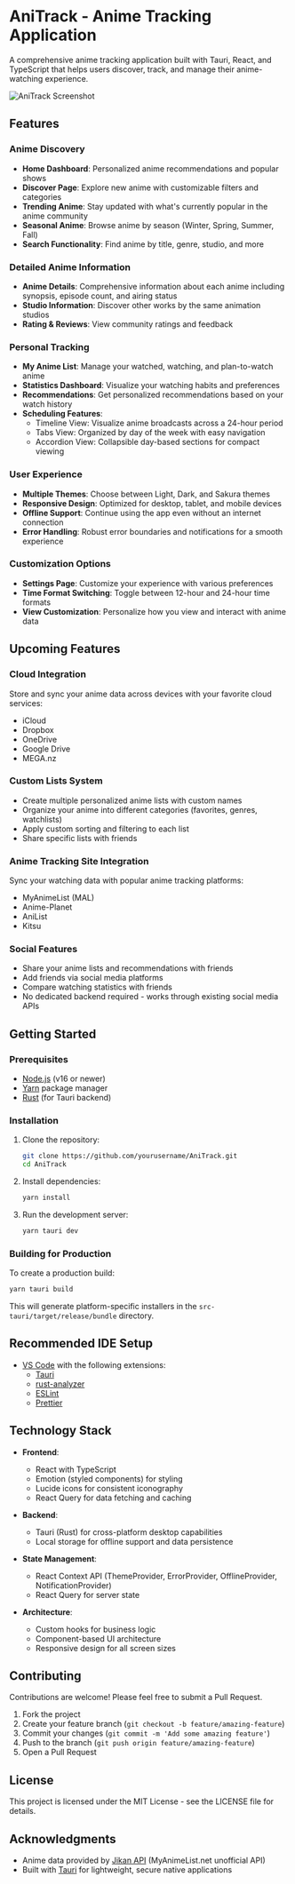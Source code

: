 # AniTrack - Anime Tracking Application

A comprehensive anime tracking application built with Tauri, React, and TypeScript that helps users discover, track, and manage their anime-watching experience.

![AniTrack Screenshot](./screenshots/timeline-view.png)

## Features

### Anime Discovery

- **Home Dashboard**: Personalized anime recommendations and popular shows
- **Discover Page**: Explore new anime with customizable filters and categories
- **Trending Anime**: Stay updated with what's currently popular in the anime community
- **Seasonal Anime**: Browse anime by season (Winter, Spring, Summer, Fall)
- **Search Functionality**: Find anime by title, genre, studio, and more

### Detailed Anime Information

- **Anime Details**: Comprehensive information about each anime including synopsis, episode count, and airing status
- **Studio Information**: Discover other works by the same animation studios
- **Rating & Reviews**: View community ratings and feedback

### Personal Tracking

- **My Anime List**: Manage your watched, watching, and plan-to-watch anime
- **Statistics Dashboard**: Visualize your watching habits and preferences
- **Recommendations**: Get personalized recommendations based on your watch history
- **Scheduling Features**:
  - Timeline View: Visualize anime broadcasts across a 24-hour period
  - Tabs View: Organized by day of the week with easy navigation
  - Accordion View: Collapsible day-based sections for compact viewing

### User Experience

- **Multiple Themes**: Choose between Light, Dark, and Sakura themes
- **Responsive Design**: Optimized for desktop, tablet, and mobile devices
- **Offline Support**: Continue using the app even without an internet connection
- **Error Handling**: Robust error boundaries and notifications for a smooth experience

### Customization Options

- **Settings Page**: Customize your experience with various preferences
- **Time Format Switching**: Toggle between 12-hour and 24-hour time formats
- **View Customization**: Personalize how you view and interact with anime data

## Upcoming Features

### Cloud Integration

Store and sync your anime data across devices with your favorite cloud services:

- iCloud
- Dropbox
- OneDrive
- Google Drive
- MEGA.nz

### Custom Lists System

- Create multiple personalized anime lists with custom names
- Organize your anime into different categories (favorites, genres, watchlists)
- Apply custom sorting and filtering to each list
- Share specific lists with friends

### Anime Tracking Site Integration

Sync your watching data with popular anime tracking platforms:

- MyAnimeList (MAL)
- Anime-Planet
- AniList
- Kitsu

### Social Features

- Share your anime lists and recommendations with friends
- Add friends via social media platforms
- Compare watching statistics with friends
- No dedicated backend required - works through existing social media APIs

## Getting Started

### Prerequisites

- [Node.js](https://nodejs.org/) (v16 or newer)
- [Yarn](https://yarnpkg.com/) package manager
- [Rust](https://www.rust-lang.org/tools/install) (for Tauri backend)

### Installation

1. Clone the repository:

   ```bash
   git clone https://github.com/yourusername/AniTrack.git
   cd AniTrack
   ```

2. Install dependencies:

   ```bash
   yarn install
   ```

3. Run the development server:
   ```bash
   yarn tauri dev
   ```

### Building for Production

To create a production build:

```bash
yarn tauri build
```

This will generate platform-specific installers in the `src-tauri/target/release/bundle` directory.

## Recommended IDE Setup

- [VS Code](https://code.visualstudio.com/) with the following extensions:
  - [Tauri](https://marketplace.visualstudio.com/items?itemName=tauri-apps.tauri-vscode)
  - [rust-analyzer](https://marketplace.visualstudio.com/items?itemName=rust-lang.rust-analyzer)
  - [ESLint](https://marketplace.visualstudio.com/items?itemName=dbaeumer.vscode-eslint)
  - [Prettier](https://marketplace.visualstudio.com/items?itemName=esbenp.prettier-vscode)

## Technology Stack

- **Frontend**:

  - React with TypeScript
  - Emotion (styled components) for styling
  - Lucide icons for consistent iconography
  - React Query for data fetching and caching

- **Backend**:

  - Tauri (Rust) for cross-platform desktop capabilities
  - Local storage for offline support and data persistence

- **State Management**:

  - React Context API (ThemeProvider, ErrorProvider, OfflineProvider, NotificationProvider)
  - React Query for server state

- **Architecture**:
  - Custom hooks for business logic
  - Component-based UI architecture
  - Responsive design for all screen sizes

## Contributing

Contributions are welcome! Please feel free to submit a Pull Request.

1. Fork the project
2. Create your feature branch (`git checkout -b feature/amazing-feature`)
3. Commit your changes (`git commit -m 'Add some amazing feature'`)
4. Push to the branch (`git push origin feature/amazing-feature`)
5. Open a Pull Request

## License

This project is licensed under the MIT License - see the LICENSE file for details.

## Acknowledgments

- Anime data provided by [Jikan API](https://jikan.moe/) (MyAnimeList.net unofficial API)
- Built with [Tauri](https://tauri.app/) for lightweight, secure native applications
